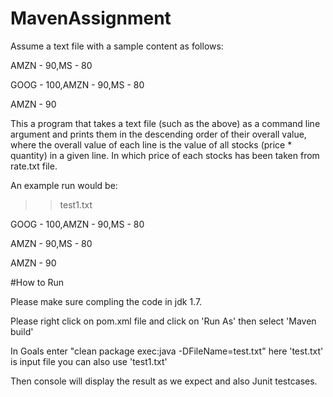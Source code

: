 # MavenAssignment
Assume a text file with a sample content as follows:

AMZN - 90,MS - 80

GOOG - 100,AMZN - 90,MS - 80

AMZN - 90

This a program that takes a text file (such as the above) as a command line argument and prints them in the descending order of their overall value, where the overall value of each line is the value of all stocks (price * quantity) in a given line.
In which price of each stocks has been taken from rate.txt file.

An example run would be:

>> test1.txt

GOOG - 100,AMZN - 90,MS - 80

AMZN - 90,MS - 80

AMZN - 90

#How to Run

Please make sure compling the code in jdk 1.7.

Please right click on pom.xml file and click on 'Run As' then select 'Maven build'

In Goals enter "clean package exec:java -DFileName=test.txt" here  'test.txt' is input file you can also use 'test1.txt'

Then console will display the  result as we expect and also Junit testcases.


